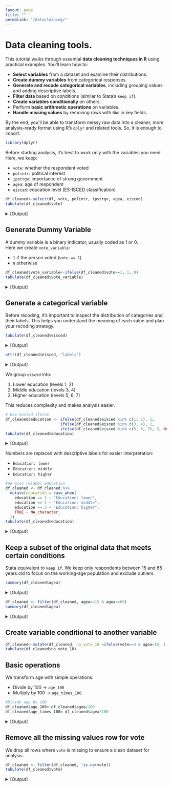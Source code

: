 ```yaml
---
layout: page
title: ""
permalink: "/datacleaning/"
---
```


# Data cleaning tools.

This tutorial walks through essential **data cleaning techniques in R** using practical examples. You’ll learn how to:  

- **Select variables** from a dataset and examine their distributions.  
- **Create dummy variables** from categorical responses.  
- **Generate and recode categorical variables**, including grouping values and adding descriptive labels.  
- **Filter data** based on conditions (similar to Stata’s `keep if`).  
- **Create variables conditionally** on others.  
- Perform **basic arithmetic operations** on variables.  
- **Handle missing values** by removing rows with `NA`s in key fields.  

By the end, you’ll be able to transform messy raw data into a cleaner, more analysis-ready format using R’s `dplyr` and related tools. So, it is enough to import:

```r
library(dplyr)
```



Before starting analysis, it’s best to work only with the variables you need.  
Here, we keep:

- `vote`: whether the respondent voted  
- `polintr`: political interest  
- `ipstrgv`: importance of strong government  
- `agea`: age of respondent  
- `eisced`: education level (ES-ISCED classification)




```r
df_cleaned<-select(df, vote, polintr, ipstrgv, agea, eisced)
tabulate(df_cleaned$vote)
```
<details>
  <summary>[Output]</summary>

  <pre>
              Response Frequency Percentage Cumulative
1                  Yes     30815      69.42      69.42
2                   No      9417      21.22      90.64
3 Not eligible to vote      3687       8.31      98.95
4              Refusal       250       0.56      99.51
5           Don't know       209       0.47      99.98
6            No answer         9       0.02     100.00
7                Total     44387     100.00         NA
  </pre>
</details>

## Generate Dummy Variable
A dummy variable is a binary indicator, usually coded as 1 or 0.  
Here we create `vote_variable`:

- `1` if the person voted (`vote == 1`)  
- `0` otherwise  
```r
df_cleaned$vote_variable<-ifelse(df_cleaned$vote==1, 1, 0)
tabulate(df_cleaned$vote_variable)
```
<details>
  <summary>[Output]</summary>
  <pre>
  Response Frequency Percentage Cumulative
1        0     13104      29.52      29.52
2        1     30815      69.42      98.94
3       NA       468       1.05      99.99
4    Total     44387      99.99         NA
  </pre>
</details>

## Generate a categorical variable
Before recoding, it’s important to inspect the distribution of categories and their labels. This helps you understand the meaning of each value and plan your recoding strategy.
```r
tabulate(df_cleaned$eisced)
```
<details>
  <summary>[Output]</summary>
  <pre>
                                              Response Frequency Percentage Cumulative
1               ES-ISCED I , less than lower secondary      3861       8.70       8.70
2                         ES-ISCED II, lower secondary      7388      16.64      25.34
3            ES-ISCED IIIb, lower tier upper secondary      7163      16.14      41.48
4            ES-ISCED IIIa, upper tier upper secondary      8720      19.65      61.13
5         ES-ISCED IV, advanced vocational, sub-degree      6265      14.11      75.24
6      ES-ISCED V1, lower tertiary education, BA level      4760      10.72      85.96
7  ES-ISCED V2, higher tertiary education, >= MA level      6013      13.55      99.51
8                                                Other        88       0.20      99.71
9                                              Refusal        82       0.18      99.89
10                                          Don't know        39       0.09      99.98
11                                           No answer         8       0.02     100.00
12                                               Total     44387     100.00         NA
  </pre>
</details>


```r
attr(df_cleaned$eisced, "labels")
```
<details>
  <summary>[Output]</summary>
  <pre>
            Not possible to harmonise into ES-ISCED 
                                                  0 
             ES-ISCED I , less than lower secondary 
                                                  1 
                       ES-ISCED II, lower secondary 
                                                  2 
          ES-ISCED IIIb, lower tier upper secondary 
                                                  3 
          ES-ISCED IIIa, upper tier upper secondary 
                                                  4 
       ES-ISCED IV, advanced vocational, sub-degree 
                                                  5 
    ES-ISCED V1, lower tertiary education, BA level 
                                                  6 
ES-ISCED V2, higher tertiary education, >= MA level 
                                                  7 
                                              Other 
                                                 55 
                                            Refusal 
                                                 NA 
                                         Don't know 
                                                 NA 
                                          No answer 
                                                 NA 
  </pre>
</details>

We group `eisced` into:

1. Lower education (levels 1, 2)  
2. Middle education (levels 3, 4)  
3. Higher education (levels 5, 6, 7)  

This reduces complexity and makes analysis easier.


```r
# Use nested ifelse
df_cleaned$education <- ifelse(df_cleaned$eisced %in% c(1, 2), 1,
                        ifelse(df_cleaned$eisced %in% c(3, 4), 2,
                        ifelse(df_cleaned$eisced %in% c(5, 6, 7), 3, NA)))
tabulate(df_cleaned$education)
```
<details>
  <summary>[Output]</summary>
  <pre>
  Response Frequency Percentage Cumulative
1        1     11249      25.34      25.34
2        2     15883      35.78      61.12
3        3     17038      38.39      99.51
4       NA       217       0.49     100.00
5    Total     44387     100.00         NA
  </pre>
</details>


Numbers are replaced with descriptive labels for easier interpretation:  

- `Education: lower`  
- `Education: middle`  
- `Education: higher`  

  
```r
#We also relabel education
df_cleaned <- df_cleaned %>%
  mutate(education = case_when(
    education == 1 ~ "Education: lower",
    education == 2 ~ "Education: middle",
    education == 3 ~ "Education: higher",
    TRUE ~ NA_character_
  ))
tabulate(df_cleaned$education)
```


<details>
  <summary>[Output]</summary>
  <pre>
           Response Frequency Percentage Cumulative
1 Education: higher     17038      38.39      38.39
2 Education: middle     15883      35.78      74.17
3  Education: lower     11249      25.34      99.51
4                NA       217       0.49     100.00
5             Total     44387     100.00         NA
  </pre>
</details>


## Keep a subset of the original data that meets certain conditions
 
Stata equivalent to `keep if`. We keep only respondents between 15 and 65 years old to focus on the working-age population and exclude outliers.

```r
summary(df_cleaned$agea)
```

<details>
  <summary>[Output]</summary>
  <pre>
Min. 1st Qu.  Median    Mean 3rd Qu.    Max.    NA's 
15.00   34.00   49.00   49.14   64.00  100.00     155 
  </pre>
</details>

```r
df_cleaned <- filter(df_cleaned, agea>=15 & agea<=65)
summary(df_cleaned$agea)
```
<details>
  <summary>[Output]</summary>
  <pre>
 Min. 1st Qu.  Median    Mean 3rd Qu.    Max. 
15.00   30.00   43.00   41.96   54.00   65.00 
  </pre>
</details>

## Create variable conditional to another variable

```r
df_cleaned<-mutate(df_cleaned, no_vote_18 =ifelse(vote==3 & agea<18, 1, 0))
tabulate(df_cleaned$no_vote_18)
```

## Basic operations

We transform age with simple operations:

- Divide by 100 → `age_100`  
- Multiply by 100 → `age_times_100`  


```r
#Divide age by 100
df_cleaned$age_100<-df_cleaned$agea/100
df_cleaned$age_times_100<-df_cleaned$agea*100
```

<details>
  <summary>[Output]</summary>
  <pre>
summary(df_cleaned$age_100)
Min. 1st Qu.  Median    Mean 3rd Qu.    Max. 
0.1500  0.3000  0.4300  0.4196  0.5400  0.6500 

summary(df_cleaned$age_times_100)
Min. 1st Qu.  Median    Mean 3rd Qu.    Max. 
1500    3000    4300    4196    5400    6500 
  </pre>
</details>

## Remove all the missing values row for vote

We drop all rows where `vote` is missing to ensure a clean dataset for analysis.

```r
df_cleaned <- filter(df_cleaned, !is.na(vote))
tabulate(df_cleaned$vote)
```


<details>
  <summary>[Output]</summary>
  <pre>
              Response Frequency Percentage Cumulative
1                  Yes     22766      66.16      66.16
2                   No      7786      22.63      88.79
3 Not eligible to vote      3504      10.18      98.97
4              Refusal       188       0.55      99.52
5           Don't know       159       0.46      99.98
6            No answer         5       0.01      99.99
7                Total     34408      99.99         NA
  </pre>
</details>
